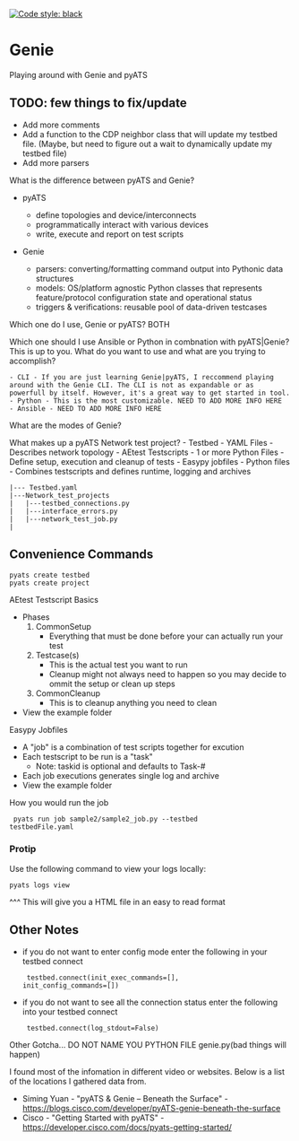 [![Code style: black](https://img.shields.io/badge/code%20style-black-000000.svg)](https://github.com/psf/black)


# Genie
Playing around with Genie and pyATS

## TODO: few things to fix/update
  - Add more comments
  - Add a function to the CDP neighbor class that will update my testbed file. (Maybe, but need to figure out a wait to dynamically update my testbed file)
  - Add more parsers

What is the difference between pyATS and Genie? 
- pyATS
    - define topologies and device/interconnects
    - programmatically interact with various devices
    - write, execute and report on test scripts

- Genie
    - parsers: converting/formatting command output into Pythonic data structures
    - models: OS/platform agnostic Python classes that represents feature/protocol configuration state and operational status
    - triggers & verifications: reusable pool of data-driven testcases

Which one do I use, Genie or pyATS?
BOTH

Which one should I use Ansible or Python in combnation with pyATS|Genie?
This is up to you. What do you want to use and what are you trying to accomplish?

    - CLI - If you are just learning Genie|pyATS, I reccommend playing around with the Genie CLI. The CLI is not as expandable or as powerfull by itself. However, it's a great way to get started in tool.
    - Python - This is the most customizable. NEED TO ADD MORE INFO HERE
    - Ansible - NEED TO ADD MORE INFO HERE

What are the modes of Genie?

What makes up a pyATS Network test project?
    - Testbed
      - YAML Files
      - Describes network topology
    - AEtest Testscripts
      - 1 or more Python Files
      - Define setup, execution and cleanup of tests
    - Easypy jobfiles
      - Python files
      - Combines testscripts and defines runtime, logging and archives

    |--- Testbed.yaml
    |---Network_test_projects
    |   |---testbed_connections.py
    |   |---interface_errors.py
    |   |---network_test_job.py
    | 

  ## Convenience Commands
    pyats create testbed
    pyats create project

AEtest Testscript Basics
- Phases
  1. CommonSetup
     - Everything that must be done before your can actually run your test
  2. Testcase(s)
     - This is the actual test you want to run
     - Cleanup might not always need to happen so you may decide to ommit the setup or clean up steps
  3. CommonCleanup
     - This is to cleanup anything you need to clean
- View the example folder

Easypy Jobfiles
- A "job" is a combination of test scripts together for excution
- Each testscript to be run is a "task"
  - Note: taskid is optional and defaults to Task-#
- Each job executions generates single log and archive
- View the example folder

How you would run the job

<code> pyats run job sample2/sample2_job.py --testbed testbedFile.yaml </code>

### Protip
Use the following command to view your logs locally:

<code>pyats logs view</code>

^^^
This will give you a HTML file in an easy to read format

## Other Notes
- if you do not want to enter config mode enter the following in your testbed connect 

  <code> testbed.connect(init_exec_commands=[], init_config_commands=[])</code>


- if you do not want to see all the connection status enter the following into your testbed connect

  <code> testbed.connect(log_stdout=False)</code>

Other Gotcha...
DO NOT NAME YOU PYTHON FILE genie.py(bad things will happen)


I found most of the infomation in different video or websites. Below is a list of the locations I gathered data from.
- Siming Yuan - "pyATS & Genie – Beneath the Surface" - https://blogs.cisco.com/developer/pyATS-genie-beneath-the-surface
- Cisco - "Getting Started with pyATS" - https://developer.cisco.com/docs/pyats-getting-started/